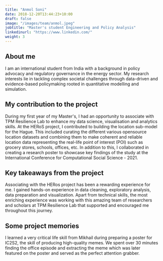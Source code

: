 ```yaml
---
title: "Anmol Soni"
date: 2018-12-20T13:44:23+10:00
draft: false
image: "/images/team/anmol.jpeg"
jobtitle: "Master's student Engineering and Policy Analysis"
linkedinurl: "https://www.linkedin.com/"
weight: 3
---
```


## About me

I am an international student from India with a background in policy advocacy and regulatory governance in the energy
sector. My research interests lie in tackling complex societal challenges through data-driven and evidence-based
policymaking rooted in quantitative modelling and simulation.

## My contribution to the project

During my first year of my Master's, I had an opportunity to associate with TPM Resilience Lab to enhance my data
science, visualisation and analytics skills. At the HERoS project, I contributed to building the location sub-model for
the Hague. This included curating the different various opensource location datasets and combining them to make coherent
and reliable location data representing the real-life point of interest (POI) such as grocery stores, schools, offices,
etc. In addition to this, I collaborated in creating a research poster to showcase key findings of the study at the
International Conference for Computational Social Science - 2021.

## Key takeaways from the project

Associating with the HERos project has been a rewarding experience for me. I gained hands-on experience in data
cleaning, exploratory analysis, data preparation and visualization. Apart from technical skills, the most enriching
experience was working with this amazing team of researchers and scholars at TPM Resilience Lab that supported and
encouraged me throughout this journey.

## Some project memories

I learned a very critical life skill from Mikhail during preparing a poster for IC2S2, the skill of producing
high-quality memes. We spent over 30 minutes finding the office episode and extracting the meme which was later featured
on the poster and served as the perfect attention grabber.
